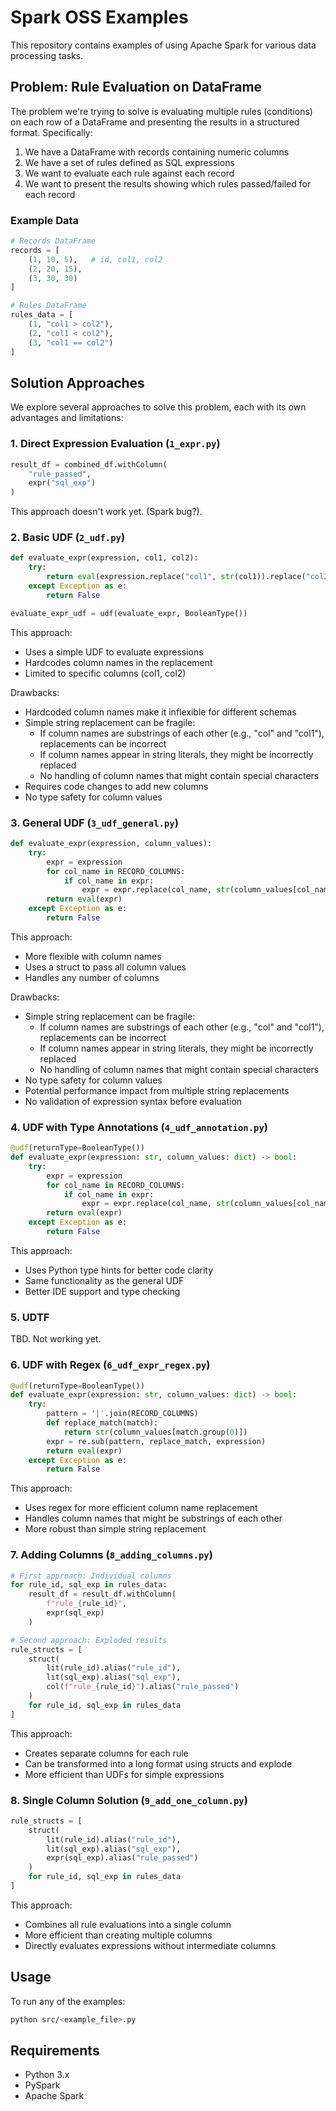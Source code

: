 # Spark OSS Examples

This repository contains examples of using Apache Spark for various data processing tasks.

## Problem: Rule Evaluation on DataFrame

The problem we're trying to solve is evaluating multiple rules (conditions) on each row of a DataFrame and presenting the results in a structured format. Specifically:

1. We have a DataFrame with records containing numeric columns
2. We have a set of rules defined as SQL expressions
3. We want to evaluate each rule against each record
4. We want to present the results showing which rules passed/failed for each record

### Example Data

```python
# Records DataFrame
records = [
    (1, 10, 5),   # id, col1, col2
    (2, 20, 15),
    (3, 30, 30)
]

# Rules DataFrame
rules_data = [
    (1, "col1 > col2"),
    (2, "col1 < col2"),
    (3, "col1 == col2")
]
```

## Solution Approaches

We explore several approaches to solve this problem, each with its own advantages and limitations:

### 1. Direct Expression Evaluation (`1_expr.py`)
```python
result_df = combined_df.withColumn(
    "rule_passed",
    expr("sql_exp")
)
```
This approach doesn't work yet. (Spark bug?).

### 2. Basic UDF (`2_udf.py`)
```python
def evaluate_expr(expression, col1, col2):
    try:
        return eval(expression.replace("col1", str(col1)).replace("col2", str(col2)))
    except Exception as e:
        return False

evaluate_expr_udf = udf(evaluate_expr, BooleanType())
```
This approach:
- Uses a simple UDF to evaluate expressions
- Hardcodes column names in the replacement
- Limited to specific columns (col1, col2)

Drawbacks:
- Hardcoded column names make it inflexible for different schemas
- Simple string replacement can be fragile:
  - If column names are substrings of each other (e.g., "col" and "col1"), replacements can be incorrect
  - If column names appear in string literals, they might be incorrectly replaced
  - No handling of column names that might contain special characters
- Requires code changes to add new columns
- No type safety for column values

### 3. General UDF (`3_udf_general.py`)
```python
def evaluate_expr(expression, column_values):
    try:
        expr = expression
        for col_name in RECORD_COLUMNS:
            if col_name in expr:
                expr = expr.replace(col_name, str(column_values[col_name]))
        return eval(expr)
    except Exception as e:
        return False
```
This approach:
- More flexible with column names
- Uses a struct to pass all column values
- Handles any number of columns

Drawbacks:
- Simple string replacement can be fragile:
  - If column names are substrings of each other (e.g., "col" and "col1"), replacements can be incorrect
  - If column names appear in string literals, they might be incorrectly replaced
  - No handling of column names that might contain special characters
- No type safety for column values
- Potential performance impact from multiple string replacements
- No validation of expression syntax before evaluation

### 4. UDF with Type Annotations (`4_udf_annotation.py`)
```python
@udf(returnType=BooleanType())
def evaluate_expr(expression: str, column_values: dict) -> bool:
    try:
        expr = expression
        for col_name in RECORD_COLUMNS:
            if col_name in expr:
                expr = expr.replace(col_name, str(column_values[col_name]))
        return eval(expr)
    except Exception as e:
        return False
```
This approach:
- Uses Python type hints for better code clarity
- Same functionality as the general UDF
- Better IDE support and type checking

### 5. UDTF 

TBD. Not working yet.

### 6. UDF with Regex (`6_udf_expr_regex.py`)
```python
@udf(returnType=BooleanType())
def evaluate_expr(expression: str, column_values: dict) -> bool:
    try:
        pattern = '|'.join(RECORD_COLUMNS)
        def replace_match(match):
            return str(column_values[match.group(0)])
        expr = re.sub(pattern, replace_match, expression)
        return eval(expr)
    except Exception as e:
        return False
```
This approach:
- Uses regex for more efficient column name replacement
- Handles column names that might be substrings of each other
- More robust than simple string replacement

### 7. Adding Columns (`8_adding_columns.py`)
```python
# First approach: Individual columns
for rule_id, sql_exp in rules_data:
    result_df = result_df.withColumn(
        f"rule_{rule_id}", 
        expr(sql_exp)
    )

# Second approach: Exploded results
rule_structs = [
    struct(
        lit(rule_id).alias("rule_id"),
        lit(sql_exp).alias("sql_exp"),
        col(f"rule_{rule_id}").alias("rule_passed")
    )
    for rule_id, sql_exp in rules_data
]
```
This approach:
- Creates separate columns for each rule
- Can be transformed into a long format using structs and explode
- More efficient than UDFs for simple expressions

### 8. Single Column Solution (`9_add_one_column.py`)
```python
rule_structs = [
    struct(
        lit(rule_id).alias("rule_id"),
        lit(sql_exp).alias("sql_exp"),
        expr(sql_exp).alias("rule_passed")
    )
    for rule_id, sql_exp in rules_data
]
```
This approach:
- Combines all rule evaluations into a single column
- More efficient than creating multiple columns
- Directly evaluates expressions without intermediate columns

## Usage

To run any of the examples:

```bash
python src/<example_file>.py
```

## Requirements

- Python 3.x
- PySpark
- Apache Spark